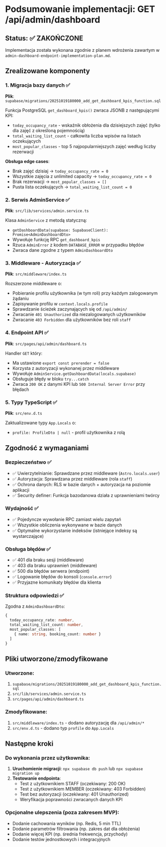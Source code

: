 # Podsumowanie implementacji: GET /api/admin/dashboard

## Status: ✅ ZAKOŃCZONE

Implementacja została wykonana zgodnie z planem wdrożenia zawartym w `admin-dashboard-endpoint-implementation-plan.md`.

## Zrealizowane komponenty

### 1. Migracja bazy danych ✅
**Plik**: `supabase/migrations/20251019180000_add_get_dashboard_kpis_function.sql`

Funkcja PostgreSQL `get_dashboard_kpis()` zwraca JSONB z następującymi KPI:
- `today_occupancy_rate` - wskaźnik obłożenia dla dzisiejszych zajęć (tylko dla zajęć z określoną pojemnością)
- `total_waiting_list_count` - całkowita liczba wpisów na listach oczekujących
- `most_popular_classes` - top 5 najpopularniejszych zajęć według liczby rezerwacji

**Obsługa edge cases**:
- Brak zajęć dzisiaj → `today_occupancy_rate = 0`
- Wszystkie zajęcia z unlimited capacity → `today_occupancy_rate = 0`
- Brak rezerwacji → `most_popular_classes = []`
- Pusta lista oczekujących → `total_waiting_list_count = 0`

### 2. Serwis AdminService ✅
**Plik**: `src/lib/services/admin.service.ts`

Klasa `AdminService` z metodą statyczną:
- `getDashboardData(supabase: SupabaseClient): Promise<AdminDashboardDto>`
- Wywołuje funkcję RPC `get_dashboard_kpis`
- Rzuca `AdminError` z kodem `DATABASE_ERROR` w przypadku błędów
- Zwraca dane zgodne z typem `AdminDashboardDto`

### 3. Middleware - Autoryzacja ✅
**Plik**: `src/middleware/index.ts`

Rozszerzone middleware o:
- Pobieranie profilu użytkownika (w tym roli) przy każdym zalogowanym żądaniu
- Zapisywanie profilu w `context.locals.profile`
- Sprawdzanie ścieżek zaczynających się od `/api/admin/`
- Zwracanie `401 Unauthorized` dla niezalogowanych użytkowników
- Zwracanie `403 Forbidden` dla użytkowników bez roli `staff`

### 4. Endpoint API ✅
**Plik**: `src/pages/api/admin/dashboard.ts`

Handler `GET` który:
- Ma ustawione `export const prerender = false`
- Korzysta z autoryzacji wykonanej przez middleware
- Wywołuje `AdminService.getDashboardData(locals.supabase)`
- Obsługuje błędy w bloku `try...catch`
- Zwraca `200 OK` z danymi KPI lub `500 Internal Server Error` przy błędach

### 5. Typy TypeScript ✅
**Plik**: `src/env.d.ts`

Zaktualizowane typy `App.Locals` o:
- `profile: ProfileDto | null` - profil użytkownika z rolą

## Zgodność z wymaganiami

### Bezpieczeństwo ✅
- ✅ Uwierzytelnianie: Sprawdzane przez middleware (`Astro.locals.user`)
- ✅ Autoryzacja: Sprawdzana przez middleware (rola `staff`)
- ✅ Ochrona danych: RLS w bazie danych + autoryzacja na poziomie aplikacji
- ✅ Security definer: Funkcja bazodanowa działa z uprawnieniami twórcy

### Wydajność ✅
- ✅ Pojedyncze wywołanie RPC zamiast wielu zapytań
- ✅ Wszystkie obliczenia wykonywane w bazie danych
- ✅ Optymalne wykorzystanie indeksów (istniejące indeksy są wystarczające)

### Obsługa błędów ✅
- ✅ 401 dla braku sesji (middleware)
- ✅ 403 dla braku uprawnień (middleware)
- ✅ 500 dla błędów serwera (endpoint)
- ✅ Logowanie błędów do konsoli (`console.error`)
- ✅ Przyjazne komunikaty błędów dla klienta

### Struktura odpowiedzi ✅
Zgodna z `AdminDashboardDto`:
```typescript
{
  today_occupancy_rate: number,
  total_waiting_list_count: number,
  most_popular_classes: [
    { name: string, booking_count: number }
  ]
}
```

## Pliki utworzone/zmodyfikowane

### Utworzone:
1. `supabase/migrations/20251019180000_add_get_dashboard_kpis_function.sql`
2. `src/lib/services/admin.service.ts`
3. `src/pages/api/admin/dashboard.ts`

### Zmodyfikowane:
1. `src/middleware/index.ts` - dodano autoryzację dla `/api/admin/*`
2. `src/env.d.ts` - dodano typ `profile` do `App.Locals`

## Następne kroki

### Do wykonania przez użytkownika:
1. **Uruchomienie migracji**: `npx supabase db push` lub `npx supabase migration up`
2. **Testowanie endpointa**:
   - Test z użytkownikiem STAFF (oczekiwany: 200 OK)
   - Test z użytkownikiem MEMBER (oczekiwany: 403 Forbidden)
   - Test bez autoryzacji (oczekiwany: 401 Unauthorized)
   - Weryfikacja poprawności zwracanych danych KPI

### Opcjonalne ulepszenia (poza zakresem MVP):
- Dodanie cachowania wyników (np. Redis, 5 min TTL)
- Dodanie parametrów filtrowania (np. zakres dat dla obłożenia)
- Dodanie więcej KPI (np. średnia frekwencja, przychody)
- Dodanie testów jednostkowych i integracyjnych

